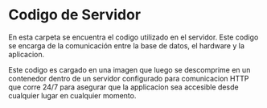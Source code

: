 # Codigo de Servidor

En esta carpeta se encuentra el codigo utilizado en el servidor. Este codigo se encarga de la comunicación entre la base de datos, el hardware y la aplicacion.

Este codigo es cargado en una imagen que luego se descomprime en un contenedor dentro de un servidor configurado para comunicacion HTTP que corre 24/7 para asegurar que la applicacion sea accesible desde cualquier lugar en cualquier momento.
